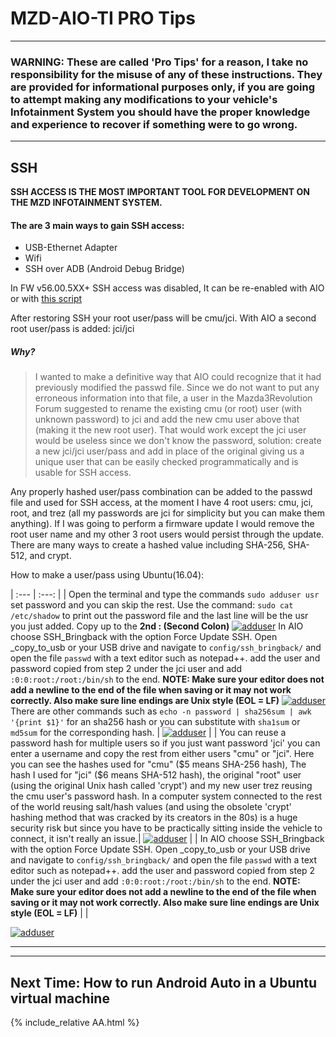 
# MZD-AIO-TI PRO Tips
***
### WARNING: These are called 'Pro Tips' for a reason, I take no responsibility for the misuse of any of these instructions.  They are provided for informational purposes only,  if you are going to attempt making any modifications to your vehicle's Infotainment System you should have the proper knowledge and experience to recover if something were to go wrong.  
___
## SSH
**SSH ACCESS IS THE MOST IMPORTANT TOOL FOR DEVELOPMENT ON THE MZD INFOTAINMENT SYSTEM.**  
#### The are 3 main ways to gain SSH access:
- USB-Ethernet Adapter
- Wifi
- SSH over ADB (Android Debug Bridge)

In FW v56.00.5XX+ SSH access was disabled, It can be re-enabled with AIO or with [this script](http://trevelopment.win/SSHBringback)

After restoring SSH your root user/pass will be cmu/jci.  With AIO a second root user/pass is added: jci/jci
##### *Why?*
  > I wanted to make a definitive way that AIO could recognize that it had previously modified the passwd file.  Since we do not want to put any erroneous information into that file, a user in the Mazda3Revolution Forum suggested to rename the existing cmu (or root) user (with unknown password) to jci and add the new cmu user above that (making it the new root user).  That would work except the jci user would be useless since we don't know the password, solution: create a new jci/jci user/pass and add in place of the original giving us a unique user that can be easily checked programmatically and is usable for SSH access.

Any properly hashed user/pass combination can be added to the passwd file and used for SSH access, at the moment I have 4 root users: cmu, jci, root, and trez (all my passwords are jci for simplicity but you can make them anything).  If I was going to perform a firmware update I would remove the root user name and my other 3 root users would persist through the update.  There are many ways to create a hashed value including SHA-256, SHA-512, and crypt.  

How to make a user/pass using Ubuntu(16.04):

| :--- | :---: |
| Open the terminal and type the commands `sudo adduser usr` set password and you can skip the rest. Use the command: `sudo cat /etc/shadow` to print out the password file and the last line will be the usr you just added.  Copy up to the **2nd : (Second Colon)** [![adduser](/images/adduser2.jpg)](/images/adduser2.jpg)  In AIO choose SSH_Bringback with the option Force Update SSH.  Open _copy_to_usb or your USB drive and navigate to `config/ssh_bringback/` and open the file `passwd` with a text editor such as notepad++.  add the user and password copied from step 2 under the jci user and add `:0:0:root:/root:/bin/sh` to the end. **NOTE: Make sure your editor does not add a newline to the end of the file when saving or it may not work correctly. Also make sure line endings are Unix style (EOL = LF)** [![adduser](/images/adduser4.jpg)](/images/adduser4.jpg)  There are other commands such as `echo -n password | sha256sum | awk '{print $1}'` for an sha256 hash or you can substitute with `sha1sum` or `md5sum` for the corresponding hash. | [![adduser](/images/adduser1.jpg)](/images/adduser1.jpg) |
| You can reuse a password hash for multiple users so if you just want password 'jci' you can enter a username and copy the rest from either users "cmu" or "jci". Here you can see the hashes used for "cmu" ($5 means SHA-256 hash), The hash I used for "jci" ($6 means SHA-512 hash), the original "root" user (using the original Unix hash called 'crypt') and my new user trez reusing the cmu user's password hash.  In a computer system connected to the rest of the world reusing salt/hash values (and using the obsolete 'crypt' hashing method that was cracked by its creators in the 80s) is a huge security risk but since you have to be practically sitting inside the vehicle to connect, it isn't really an issue.| [![adduser](/images/adduser3.jpg)](/images/adduser3.jpg) |
| In AIO choose SSH_Bringback with the option Force Update SSH.  Open _copy_to_usb or your USB drive and navigate to `config/ssh_bringback/` and open the file `passwd` with a text editor such as notepad++.  add the user and password copied from step 2 under the jci user and add `:0:0:root:/root:/bin/sh` to the end. **NOTE: Make sure your editor does not add a newline to the end of the file when saving or it may not work correctly. Also make sure line endings are Unix style (EOL = LF)** |  |

[![adduser](/images/adduser5.jpg)](/images/adduser5.jpg)

___
***
## Next Time: How to run Android Auto in a Ubuntu virtual machine
{% include_relative AA.html %}

[Electron]: (http://electron.atom.io/)
[AngularJS]: (https://angularjs.org/)    
[MazdaTweaks.com]:(http://mazdatweaks.com/)
[NodeJS]: (https://nodejs.org/)
[Chromium]: (https://www.chromium.org/)
[1]: (https://github.com/Siutsch/AIO---All-in-one-tweaks)
